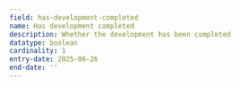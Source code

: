 ```yaml
---
field: has-development-completed
name: Has development completed
description: Whether the development has been completed
datatype: boolean
cardinality: 1
entry-date: 2025-06-26
end-date: ''
---
```

